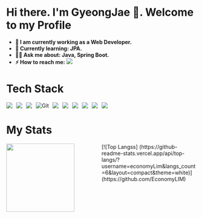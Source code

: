

<!--
**EconomyLIM/EconomyLIM** is a ✨ _special_ ✨ repository because its `README.md` (this file) appears on your GitHub profile.

Here are some ideas to get you started:

- 🔭 I’m currently working on ...
- 🌱 I’m currently learning ...
- 👯 I’m looking to collaborate on ...
- 🤔 I’m looking for help with ...
- 💬 Ask me about ...
- 📫 How to reach me: ...
- 😄 Pronouns: ...
- ⚡ Fun fact: ...
- **✨ Pronouns: She/Her.**
![header](https://capsule-render.vercel.app/api?type=rounded&color=timeGradient&text=Welcome%20to%20EconomyLim's%20GitHub%20👋&animation=twinkling&fontSize=40&fontAlignY=50&fontAlign=50&height=180)

-->

# **Hi there. I'm GyeongJae 👋. Welcome to my Profile**

- **🧠 I am currently working as a Web Developer.**
- **🌱 Currently learning: JPA.**
- **🧙️‍♂️ Ask me about: Java, Spring Boot.**
- **⚡ How to reach me:** [<img src="https://img.shields.io/badge/tistory-000000?style=for-the-badge&logo=tistory&logoColor=white">](https://eco-dev.tistory.com/) 

# **Tech Stack**
<div style="display: flex; flex-wrap: wrap; gap: 10px;">
  <img src="https://img.shields.io/badge/Java-007396?style=flat-square&logo=Java&logoColor=white"> 
  <img src="https://img.shields.io/badge/Spring-6DB33F?style=flat-square&logo=Spring&logoColor=white">
  <img src="https://img.shields.io/badge/springboot-6DB33F?style=flat-square&logo=springboot&logoColor=white">
  <img src="https://img.shields.io/badge/-Git-F05032?style=flat-square&logo=git&logoColor=white" alt="Git">
  <img src="https://img.shields.io/badge/-GithubActions-2088FF?style=flat-square&logo=githubactions&logoColor=white">
  <img src="https://img.shields.io/badge/MySQL-4479A1?style=flat-square&logo=MySQL&logoColor=white"> 
  <img src="https://img.shields.io/badge/oracle-F80000?style=flat-square&logo=oracle&logoColor=white"> 
  <img src="https://img.shields.io/badge/react-61DAFB?style=flat-square&logo=react&logoColor=black">
  <img src="https://img.shields.io/badge/typescript-3178C6?style=flat-square&logo=typescript&logoColor=black">
  <img src="https://img.shields.io/badge/Amazon AWS-232F3E?style=flat-square&logo=amazon aws&logoColor=white">  
</div>

# **My Stats**
<div style="display: flex; justify-content: space-between;">
  <div style="width: 50%;">
    <img height="180em" src="https://github-readme-stats.vercel.app/api?username=EconomyLIM&show_icons=true&include_all_commits=true">
  </div>
  <div style="width: 50%;">
    [![Top Langss] (https://github-readme-stats.vercel.app/api/top-langs/?username=economyLim&langs_count=6&layout=compact&theme=white)](https://github.com/EconomyLIM)    
  </div>
</div>

<!--
<div align="center">
 <br>
 - 🌱 Hello world
 <br>
  <img height="180em" src="https://github-readme-stats.vercel.app/api?username=EconomyLIM&show_icons=true&include_all_commits=true"> &nbsp;
 <br>
 [![Top Langs](https://github-readme-stats.vercel.app/api/top-langs/?username=economyLim&langs_count=6&layout=compact&theme=white)](https://github.com/EconomyLIM)
  ﻿[![Top Langs](https://github-readme-stats.vercel.app/api/top-langs/?username=economyLim&langs_count=6&layout=compact&theme=white)](https://github.com/EconomyLIM/EconomyLIM)

   [![Economy's WakaTime stats](https://github-readme-stats.vercel.app/api/wakatime?username=EconomyLIM)](https://github.com/EconomyLIM/github-readme-stats)
   
  ![eco's backjoon](https://github-readme-solvedac.hyp3rflow.vercel.app/api/?handle=bmw4117)
  
<hr>
</div>
-->

